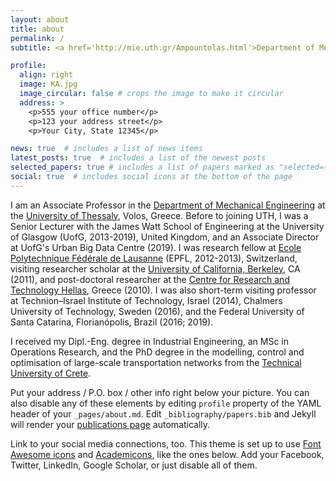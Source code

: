```yaml
---
layout: about
title: about
permalink: /
subtitle: <a href='http://mie.uth.gr/Ampountolas.html'>Department of Mechanical engineering</a>. Address. Contacts. Moto. Etc.

profile:
  align: right
  image: KA.jpg
  image_circular: false # crops the image to make it circular
  address: >
    <p>555 your office number</p>
    <p>123 your address street</p>
    <p>Your City, State 12345</p>

news: true  # includes a list of news items
latest_posts: true  # includes a list of the newest posts
selected_papers: true # includes a list of papers marked as "selected={true}"
social: true  # includes social icons at the bottom of the page
---
```


I am an Associate Professor in the [Department of Mechanical Engineering](http://mie.uth.gr/) at the [University of Thessaly](https://www.uth.gr/), Volos, Greece. Before to joining UTH, I was a Senior Lecturer with the James Watt School of Engineering at the University of Glasgow (UofG, 2013-2019), United Kingdom, and an Associate Director at UofG's Urban Big Data Centre (2019). I was research fellow at [Ecole Polytechnique Fédérale de Lausanne](http://www.epfl.ch) (EPFL, 2012-2013), Switzerland, visiting researcher scholar at the [University of California, Berkeley](http://berkeley.edu), CA (2011), and post-doctoral researcher at the [Centre for Research and Technology Hellas](http://www.certh.gr/root.en.aspx), Greece (2010). I was also short-term visiting professor at Technion–Israel Institute of Technology, Israel (2014), Chalmers University of Technology, Sweden (2016), and the Federal University of Santa Catarina, Florianópolis, Brazil (2016; 2019). 

I received my Dipl.-Eng. degree in Industrial Engineering, an MSc in Operations Research, and the PhD degree in the modelling, control and optimisation of large-scale transportation networks from the [Technical University of Crete](http://www.tuc.gr/3324.html).

Put your address / P.O. box / other info right below your picture. You can also disable any of these elements by editing `profile` property of the YAML header of your `_pages/about.md`. Edit `_bibliography/papers.bib` and Jekyll will render your [publications page](/al-folio/publications/) automatically.

Link to your social media connections, too. This theme is set up to use [Font Awesome icons](http://fortawesome.github.io/Font-Awesome/) and [Academicons](https://jpswalsh.github.io/academicons/), like the ones below. Add your Facebook, Twitter, LinkedIn, Google Scholar, or just disable all of them.
